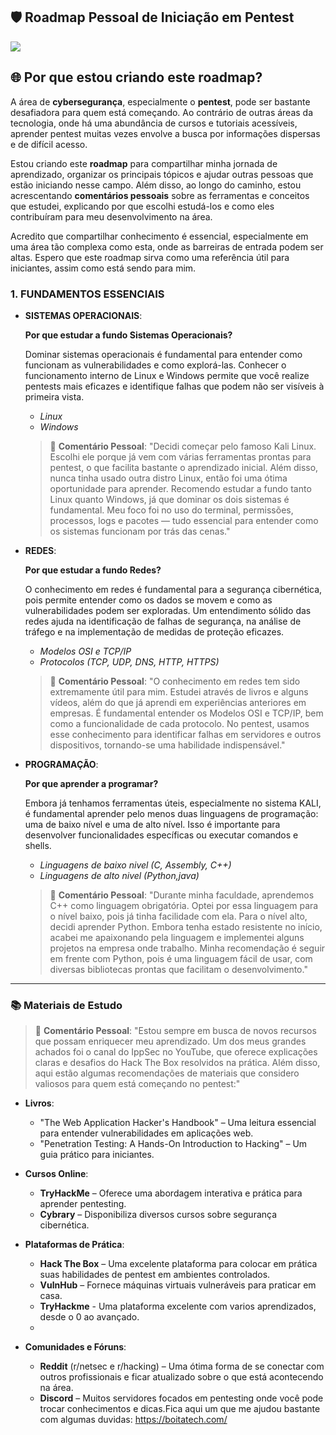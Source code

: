 

## 🛡️ Roadmap Pessoal de Iniciação em Pentest

![](https://img.freepik.com/fotos-premium/cadeado-com-fechadura-na-seguranca-de-dados-no-circuito-conceito-digital-de-seguranca-moderna_505353-656.jpg)

## 🌐 Por que estou criando este roadmap?

A área de **cybersegurança**, especialmente o **pentest**, pode ser bastante desafiadora para quem está começando. Ao contrário de outras áreas da tecnologia, onde há uma abundância de cursos e tutoriais acessíveis, aprender pentest muitas vezes envolve a busca por informações dispersas e de difícil acesso.

Estou criando este **roadmap** para compartilhar minha jornada de aprendizado, organizar os principais tópicos e ajudar outras pessoas que estão iniciando nesse campo. Além disso, ao longo do caminho, estou acrescentando **comentários pessoais** sobre as ferramentas e conceitos que estudei, explicando por que escolhi estudá-los e como eles contribuíram para meu desenvolvimento na área.

Acredito que compartilhar conhecimento é essencial, especialmente em uma área tão complexa como esta, onde as barreiras de entrada podem ser altas. Espero que este roadmap sirva como uma referência útil para iniciantes, assim como está sendo para mim.

### 1. FUNDAMENTOS ESSENCIAIS
- **SISTEMAS OPERACIONAIS**: 

  **Por que estudar a fundo Sistemas Operacionais?**
  
   Dominar sistemas operacionais é fundamental para entender como funcionam as vulnerabilidades e como explorá-las. Conhecer o funcionamento interno de Linux e Windows permite que você realize pentests mais eficazes e identifique falhas que podem não ser visíveis à primeira vista.

  - *Linux*
  - *Windows*

   > 💬 **Comentário Pessoal**:
   > "Decidi começar pelo famoso Kali Linux. Escolhi ele porque já vem com várias ferramentas prontas para pentest, o que facilita bastante  o aprendizado inicial. Além disso, nunca tinha usado outra distro Linux, então foi uma ótima oportunidade para aprender. Recomendo estudar a fundo tanto Linux quanto Windows, já que dominar os dois sistemas é fundamental. Meu foco foi no uso do terminal, permissões, processos, logs e pacotes — tudo essencial para entender como os sistemas funcionam por trás das cenas."

- **REDES**:

  **Por que estudar a fundo Redes?**

  O conhecimento em redes é fundamental para a segurança cibernética, pois permite entender como os dados se movem e como as vulnerabilidades podem ser exploradas. Um entendimento sólido das redes ajuda na identificação de falhas de segurança, na análise de tráfego e na implementação de medidas de proteção eficazes.
  
  - *Modelos OSI e TCP/IP*
  - *Protocolos (TCP, UDP, DNS, HTTP, HTTPS)*

   > 💬 **Comentário Pessoal**:
   > "O conhecimento em redes tem sido extremamente útil para mim. Estudei através de livros e alguns vídeos, além do que já aprendi em experiências anteriores em empresas. É fundamental entender os Modelos OSI e TCP/IP, bem como a funcionalidade de cada protocolo. No pentest, usamos esse conhecimento para identificar falhas em servidores e outros dispositivos, tornando-se uma habilidade indispensável."



- **PROGRAMAÇÃO**:

  **Por que aprender a programar?**

  Embora já tenhamos ferramentas úteis, especialmente no sistema KALI, é fundamental aprender pelo menos duas linguagens de programação: uma de baixo nível e uma de alto nível. Isso é importante para desenvolver funcionalidades específicas ou executar comandos e shells.
  
  - *Linguagens de baixo nivel (C, Assembly, C++)*
  - *Linguagens de alto nivel (Python,java)*

   > 💬 **Comentário Pessoal**:
   > "Durante minha faculdade, aprendemos C++ como linguagem obrigatória. Optei por essa linguagem para o nível baixo, pois já tinha facilidade com ela. Para o nível alto, decidi aprender Python. Embora tenha estado resistente no início, acabei me apaixonando pela linguagem e implementei alguns projetos na empresa onde trabalho. Minha recomendação é seguir em frente com Python, pois é uma linguagem fácil de usar, com diversas bibliotecas prontas que facilitam o desenvolvimento."
---


### 📚 Materiais de Estudo

> 💬 **Comentário Pessoal**:
> "Estou sempre em busca de novos recursos que possam enriquecer meu aprendizado. Um dos meus grandes achados foi o canal do IppSec no YouTube, que oferece explicações claras e desafios do Hack The Box resolvidos na prática. Além disso, aqui estão algumas recomendações de materiais que considero valiosos para quem está começando no pentest:"

- **Livros**:
  - "The Web Application Hacker's Handbook" – Uma leitura essencial para entender vulnerabilidades em aplicações web.
  - "Penetration Testing: A Hands-On Introduction to Hacking" – Um guia prático para iniciantes.

- **Cursos Online**:
  - **TryHackMe** – Oferece uma abordagem interativa e prática para aprender pentesting.
  - **Cybrary** – Disponibiliza diversos cursos sobre segurança cibernética.

- **Plataformas de Prática**:
  - **Hack The Box** – Uma excelente plataforma para colocar em prática suas habilidades de pentest em ambientes controlados.
  - **VulnHub** – Fornece máquinas virtuais vulneráveis para praticar em casa.
  - **TryHackme** - Uma plataforma excelente com varios aprendizados, desde o 0 ao avançado.
  - 
- **Comunidades e Fóruns**:
  - **Reddit** (r/netsec e r/hacking) – Uma ótima forma de se conectar com outros profissionais e ficar atualizado sobre o que está acontecendo na área.
  - **Discord** – Muitos servidores focados em pentesting onde você pode trocar conhecimentos e dicas.Fica aqui um que me ajudou bastante com algumas duvidas: https://boitatech.com/

